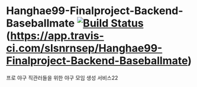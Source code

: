 # Hanghae99-Finalproject-Backend-Baseballmate [![Build Status](https://app.travis-ci.com/slsnrnsep/Habit-Tracker.svg?branch=main)](https://app.travis-ci.com/slsnrnsep/Habit-Tracker)(https://app.travis-ci.com/slsnrnsep/Hanghae99-Finalproject-Backend-Baseballmate)

프로 야구 직관러들을 위한 야구 모임 생성 서비스22
